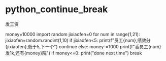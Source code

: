 # python_continue_break
发工资

money=10000
import random
jixiaofen=0
for num in range(1,21):
    jixiaofen=random.randint(1,10)
    if jixiaofen<5:
        print(f"员工{num},绩效分{jixiaofen},低于5,下一个")
        continue
    else:
        money-=1000
        print(f"香员工{num}发1k,还有{money}院")
        if money<=0:
            print("done next time")
            break
